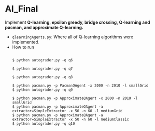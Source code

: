 # AI_Final
Implement __Q-learning, epsilon greedy, bridge crossing, Q-learning and pacman, and approximate Q-learning.__  
  
* <code>qlearningAgents.py</code>: Where all of Q-learning algorithms were implemented.
* How to run
  <pre>
  <code>
  $ python autograder.py -q q6
  
  $ python autograder.py -q q7
  
  $ python autograder.py -q q8
  
  $ python pacman.py -p PacmanQAgent -x 2000 -n 2010 -l smallGrid
  $ python autograder.py -q q9
  
  $ python pacman.py -p ApproximateQAgent -x 2000 -n 2010 -l smallGrid
  $ python pacman.py -p ApproximateQAgent -a extractor=SimpleExtractor -x 50 -n 60 -l mediumGrid
  $ python pacman.py -p ApproximateQAgent -a extractor=SimpleExtractor -x 50 -n 60 -l mediumClassic
  $ python autograder.py -q q10
  </code>
  </pre>
